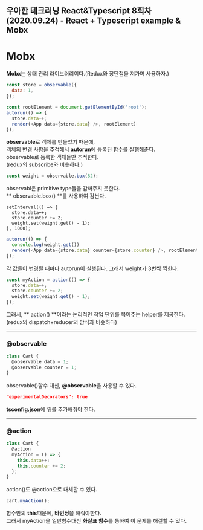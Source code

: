 ## 우아한 테크러닝 React&Typescript 8회차 (2020.09.24) - React + Typescript example & Mobx

# Mobx

**Mobx**는 상태 관리 라이브러리이다.(Redux와 장단점을 져가며 사용하자.)  

```javascript
const store = observable({
  data: 1,
});
```
```javascript
const rootElement = document.getElementById('root');
autorun(() => {
  store.data++;
  render(<App data={store.data} />, rootElement)
});
```
**observable**로 객체를 만들었기 때문에,   
객체의 변경 사항을 추적해서 **autorun**에 등록된 함수를 실행해준다.   
observable로 등록한 객체들만 추적한다.   
(redux의 subscribe와 비슷하다.)   
 
```javascript
const weight = observable.box(82);
```
observabl은 primitive type들을 감싸주지 못한다.  
** observable.box() **를 사용하여 감싼다.  


```javascrip
setInterval(() => {
  store.data++;
  store.counter += 2;
  weight.set(weight.get() - 1);
}, 1000);
```
```javascript
autorun(() => {
  console.log(weight.get())
  render(<App data={store.data} counter={store.counter} />, rootElement)
});
```
각 값들이 변경될 때마다 autorun이 실행된다. 그래서 weight가 3번씩 찍힌다.     
 
```javascript
const myAction = action(() => {
  store.data++;
  store.counter += 2;
  weight.set(weight.get() - 1);
});
```  
그래서, ** action() **이라는 논리적인 작업 단위를 묶어주는 helper를 제공한다.    
(redux의 dispatch+reducer의 방식과 비슷하다)   

<hr />

### @observable
```javascript
class Cart {
  @observable data = 1;
  @observable counter = 1;
}
```
observable()함수 대신, **@observable**을 사용할 수 있다.  
```json
"experimentalDecorators": true
```
**tsconfig.json**에 위를 추가해줘야 한다.  

<hr />

### @action
```javascript
class Cart {
  @action
  myAction = () => {
    this.data++;
    this.counter += 2;
  };
}
```
action()도 @action으로 대체할 수 있다.  
```javascript
cart.myAction();
```
함수안의 **this**때문에, **바인딩**을 해줘야한다.   
그래서 myAction을 일반함수대신 **화살표 함수**를 통하여 이 문제를 해결할 수 있다.  